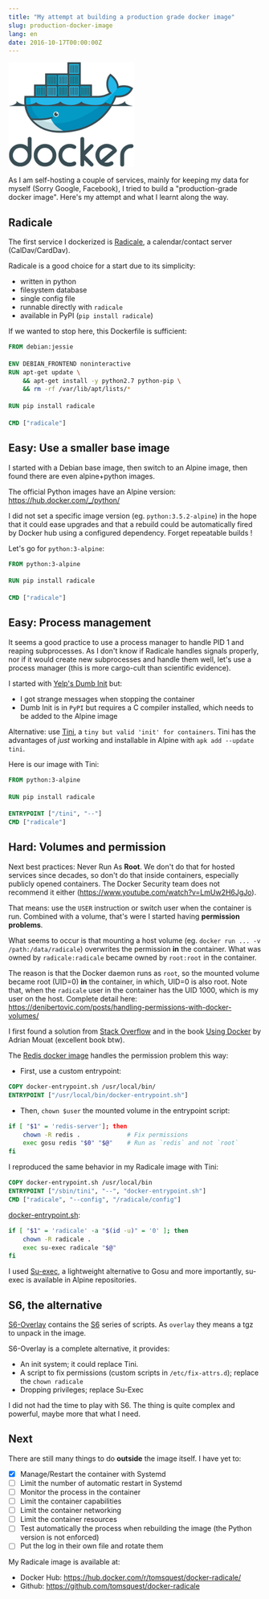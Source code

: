```yaml
---
title: "My attempt at building a production grade docker image"
slug: production-docker-image
lang: en
date: 2016-10-17T00:00:00Z
---
```


![Book cover](/assets/images/posts/docker.png)

As I am self-hosting a couple of services, mainly for keeping my data for myself (Sorry Google, Facebook), I tried to build a "production-grade docker image". Here's my attempt and what I learnt along the way.

## Radicale

The first service I dockerized is [Radicale](http://radicale.org/), a calendar/contact server (CalDav/CardDav).

Radicale is a good choice for a start due to its simplicity:

- written in python
- filesystem database
- single config file
- runnable directly with `radicale`
- available in PyPI (`pip install radicale`)

If we wanted to stop here, this Dockerfile is sufficient:

```dockerfile
FROM debian:jessie

ENV DEBIAN_FRONTEND noninteractive
RUN apt-get update \
    && apt-get install -y python2.7 python-pip \
    && rm -rf /var/lib/apt/lists/*

RUN pip install radicale

CMD ["radicale"]
```

## Easy: Use a smaller base image

I started with a Debian base image, then switch to an Alpine image, then found there are even alpine+python images.

The official Python images have an Alpine version: https://hub.docker.com/_/python/

I did not set a specific image version (eg. `python:3.5.2-alpine`) in the hope that it could ease upgrades and
that a rebuild could be automatically fired by Docker hub using a configured dependency. Forget repeatable builds !

Let's go for `python:3-alpine`:

```Dockerfile
FROM python:3-alpine

RUN pip install radicale

CMD ["radicale"]
```

## Easy: Process management

It seems a good practice to use a process manager to handle PID 1 and reaping subprocesses.
As I don't know if Radicale handles signals properly, nor if it would create new subprocesses and handle them well,
let's use a process manager (this is more cargo-cult than scientific evidence).

I started with [Yelp's Dumb Init](https://github.com/Yelp/dumb-init) but:

- I got strange messages when stopping the container
- Dumb Init is in `PyPI` but requires a C compiler installed, which needs to be added to the Alpine image

Alternative: use [Tini](https://github.com/krallin/tini), a `tiny but valid 'init' for containers`.
Tini has the advantages of _just_ working and installable in Alpine with `apk add --update tini`.

Here is our image with Tini:

```Dockerfile
FROM python:3-alpine

RUN pip install radicale

ENTRYPOINT ["/tini", "--"]
CMD ["radicale"]
```

## Hard: Volumes and permission

Next best practices: Never Run As **Root**.
We don't do that for hosted services since decades, so don't do that inside containers,
especially publicly opened containers. The Docker Security team does not recommend it either
(https://www.youtube.com/watch?v=LmUw2H6JgJo).

That means: use the `USER` instruction or switch user when the container is run.
Combined with a volume, that's were I started having **permission problems**.

What seems to occur is that mounting a host volume (eg. `docker run ... -v /path:/data/radicale`)
overwrites the permission **in** the container. What was owned by `radicale:radicale` became owned by `root:root` in the container.

The reason is that the Docker daemon runs as `root`, so the mounted volume became root (UID=0) **in** the container, in which, UID=0 is also root. Note that, when the `radicale` user in the container has the UID 1000, which is my user on the host. Complete detail here: https://denibertovic.com/posts/handling-permissions-with-docker-volumes/

I first found a solution from [Stack Overflow](https://stackoverflow.com/questions/23544282/what-is-the-best-way-to-manage-permissions-for-docker-shared-volumes) and
in the book [Using Docker](http://shop.oreilly.com/product/0636920035671.do) by Adrian Mouat (excellent book btw).

The [Redis docker image](https://hub.docker.com/_/redis/) handles the permission problem this way:

- First, use a custom entrypoint:

```Dockerfile
COPY docker-entrypoint.sh /usr/local/bin/
ENTRYPOINT ["/usr/local/bin/docker-entrypoint.sh"]
```

- Then, `chown $user` the mounted volume in the entrypoint script:

```bash
if [ "$1" = 'redis-server']; then
    chown -R redis .             # Fix permissions
    exec gosu redis "$0" "$@"    # Run as `redis` and not `root`
fi
```

I reproduced the same behavior in my Radicale image with Tini:

```Dockerfile
COPY docker-entrypoint.sh /usr/local/bin
ENTRYPOINT ["/sbin/tini", "--", "docker-entrypoint.sh"]
CMD ["radicale", "--config", "/radicale/config"]
```

[docker-entrypoint.sh](https://github.com/tomsquest/docker-radicale/blob/master/docker-entrypoint.sh):

```bash
if [ "$1" = 'radicale' -a "$(id -u)" = '0' ]; then
    chown -R radicale .
    exec su-exec radicale "$@"
fi
```

I used [Su-exec](https://github.com/ncopa/su-exec), a lightweight alternative to Gosu and more importantly,
su-exec is available in Alpine repositories.

## S6, the alternative

[S6-Overlay](https://github.com/just-containers/s6-overlay) contains the [S6](http://skarnet.org/software/s6/overview.html) series of scripts. As `overlay` they means a tgz to unpack in the image.

S6-Overlay is a complete alternative, it provides:

- An init system; it could replace Tini.
- A script to fix permissions (custom scripts in `/etc/fix-attrs.d`); replace the `chown radicale`
- Dropping privileges; replace Su-Exec

I did not had the time to play with S6. The thing is quite complex and powerful, maybe more that what I need.

## Next

There are still many things to do **outside** the image itself. I have yet to:

- [x] Manage/Restart the container with Systemd
- [ ] Limit the number of automatic restart in Systemd
- [ ] Monitor the process in the container
- [ ] Limit the container capabilities
- [ ] Limit the container networking
- [ ] Limit the container resources
- [ ] Test automatically the process when rebuilding the image (the Python version is not enforced)
- [ ] Put the log in their own file and rotate them

My Radicale image is available at:

- Docker Hub: https://hub.docker.com/r/tomsquest/docker-radicale/
- Github: https://github.com/tomsquest/docker-radicale
